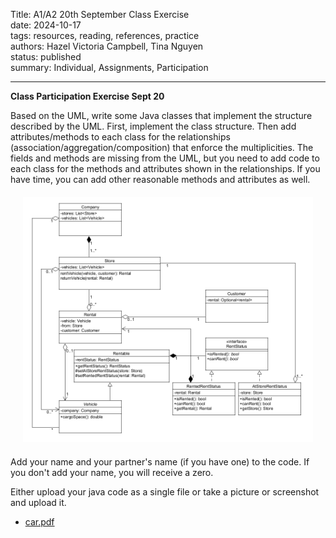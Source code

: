 Title: A1/A2 20th September Class Exercise  
date: 2024-10-17  
tags: resources, reading, references, practice  
authors: Hazel Victoria Campbell, Tina Nguyen  
status: published  
summary: Individual, Assignments, Participation  

----

**Class Participation Exercise Sept 20**

Based on the UML, write some Java classes that implement the structure described by the UML. First, implement the class structure. Then add attributes/methods to each class for the relationships (association/aggregation/composition) that enforce the multiplicities. The fields and methods are missing from the UML, but you need to add code to each class for the methods and attributes shown in the relationships. If you have time, you can add other reasonable methods and attributes as well.

<div style="text-align: center; margin: 20px;">
    <img src="{attach}../../content/images/old_participation/sept20exer.png" alt="Participation Exercise Image" 
    style="width: 800px;">
</div>

Add your name and your partner's name (if you have one) to the code. If you don't add your name, you will receive a zero.  

Either upload your java code as a single file or take a picture or screenshot and upload it.  
- [car.pdf]({attach}../../../general/slides/car_exer_sept20.pdf)